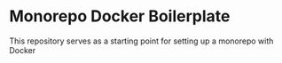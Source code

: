 # Monorepo Docker Boilerplate

This repository serves as a starting point for setting up a monorepo with Docker